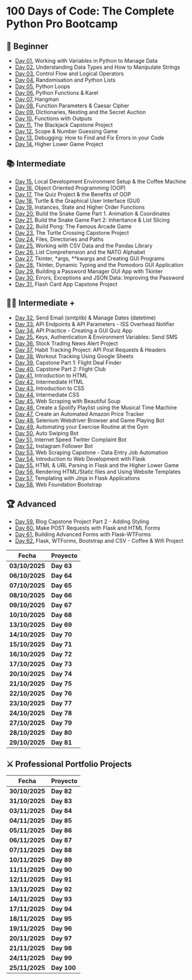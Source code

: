 # 100 Days of Code: The Complete Python Pro Bootcamp

## 🔰 Beginner

- [Day 01.](/Day01) Working with Variables in Python to Manage Data
- [Day 02.](/Day02) Understanding Data Types and How to Manipulate Strings
- [Day 03.](/Day03) Control Flow and Logical Operators
- [Day 04.](/Day04) Randomisation and Python Lists
- [Day 05.](/Day05) Python Loops
- [Day 06.](/Day06) Python Functions & Karel
- [Day 07.](/Day07) Hangman
- [Day 08.](/Day08) Function Parameters & Caesar Cipher
- [Day 09.](/Day09) Dictionaries, Nesting and the Secret Auction
- [Day 10.](/Day10) Functions with Outputs
- [Day 11.](/Day11) The Blackjack Capstone Project
- [Day 12.](/Day12) Scope & Number Guessing Game
- [Day 13.](/Day13) Debugging: How to Find and Fix Errors in your Code
- [Day 14.](/Day14) Higher Lower Game Project

## 📚 Intermediate

- [Day 15.](/Day15) Local Development Environment Setup & the Coffee Machine
- [Day 16.](/Day16) Object Oriented Programming (OOP)
- [Day 17.](/Day17) The Quiz Project & the Benefits of OOP
- [Day 18.](/Day18) Turtle & the Graphical User Interface (GUI)
- [Day 19.](/Day19) Instances, State and Higher Order Functions
- [Day 20.](/Day20) Build the Snake Game Part 1. Animation & Coordinates
- [Day 21.](/Day21) Build the Snake Game Part 2: Inheritance & List Slicing
- [Day 22.](/Day22) Build Pong: The Famous Arcade Game
- [Day 23.](/Day23) The Turtle Crossing Capstone Project
- [Day 24.](/Day24) Files, Directories and Paths
- [Day 25.](/Day25) Working with CSV Data and the Pandas Library
- [Day 26.](/Day26) List Comprehension and the NATO Alphabet
- [Day 27.](/Day27) Tkinter, \*args, \*\*kwargs and Creating GUI Programs
- [Day 28.](/Day28) Tkinter, Dynamic Typing and the Pomodoro GUI Application
- [Day 29.](/Day29) Building a Password Manager GUI App with Tkinter
- [Day 30.](/Day30) Errors, Exceptions and JSON Data: Improving the Password
- [Day 31.](/Day31) Flash Card App Capstone Project

## 👨‍💻 Intermediate +

- [Day 32.](/Day32) Send Email (smtplib) & Manage Dates (datetime)
- [Day 33.](/Day33) API Endpoints & API Parameters - ISS Overhead Notifier
- [Day 34.](/Day34) API Practice - Creating a GUI Quiz App
- [Day 35.](/Day35) Keys, Authentication & Environment Variables: Send SMS
- [Day 36.](/Day36) Stock Trading News Alert Project
- [Day 37.](/Day37) Habit Tracking Project: API Post Requests & Headers
- [Day 38.](/Day38) Workout Tracking Using Google Sheets
- [Day 39.](/Day39) Capstone Part 1: Flight Deal Finder
- [Day 40.](/Day40) Capstone Part 2: Flight Club
- [Day 41.](/Day41) Introduction to HTML
- [Day 42.](/Day42) Intermediate HTML
- [Day 43.](/Day43) Introduction to CSS
- [Day 44.](/Day44) Intermediate CSS
- [Day 45.](/Day45) Web Scraping with Beautiful Soup
- [Day 46.](/Day46) Create a Spotify Playlist using the Musical Time Machine
- [Day 47.](/Day47) Create an Automated Amazon Price Tracker
- [Day 48.](/Day48) Selenium Webdriver Browser and Game Playing Bot
- [Day 49.](/Day49) Automating your Exercise Routine at the Gym
- [Day 50.](/Day50) Auto Swiping Bot
- [Day 51.](/Day51) Internet Speed Twitter Complaint Bot
- [Day 52.](/Day52) Instagram Follower Bot
- [Day 53.](/Day53) Web Scraping Capstone - Data Entry Job Automation
- [Day 54.](/Day54) Introduction to Web Development with Flask
- [Day 55.](/Day55) HTML & URL Parsing in Flask and the Higher Lower Game
- [Day 56.](/Day56) Rendering HTML/Static files and Using Website Templates
- [Day 57.](/Day57) Templating with Jinja in Flask Applications
- [Day 58.](/Day58) Web Foundation Bootstrap

## 🏆 Advanced

- [Day 59.](/Day59) Blog Capstone Project Part 2 - Adding Styling
- [Day 60.](/Day60) Make POST Requests with Flask and HTML Forms
- [Day 61.](/Day61) Building Advanced Forms with Flask-WTForms
- [Day 62.](/Day62) Flask, WTForms, Bootstrap and CSV - Coffee & Wifi Project

| **Fecha**      | **Proyecto** |
| -------------- | ------------ |
| **03/10/2025** | **Day 63**   |
| **06/10/2025** | **Day 64**   |
| **07/10/2025** | **Day 65**   |
| **08/10/2025** | **Day 66**   |
| **09/10/2025** | **Day 67**   |
| **10/10/2025** | **Day 68**   |
| **13/10/2025** | **Day 69**   |
| **14/10/2025** | **Day 70**   |
| **15/10/2025** | **Day 71**   |
| **16/10/2025** | **Day 72**   |
| **17/10/2025** | **Day 73**   |
| **20/10/2025** | **Day 74**   |
| **21/10/2025** | **Day 75**   |
| **22/10/2025** | **Day 76**   |
| **23/10/2025** | **Day 77**   |
| **24/10/2025** | **Day 78**   |
| **27/10/2025** | **Day 79**   |
| **28/10/2025** | **Day 80**   |
| **29/10/2025** | **Day 81**   |

## ⚔ Professional Portfolio Projects

| **Fecha**      | **Proyecto** |
| -------------- | ------------ |
| **30/10/2025** | **Day 82**   |
| **31/10/2025** | **Day 83**   |
| **03/11/2025** | **Day 84**   |
| **04/11/2025** | **Day 85**   |
| **05/11/2025** | **Day 86**   |
| **06/11/2025** | **Day 87**   |
| **07/11/2025** | **Day 88**   |
| **10/11/2025** | **Day 89**   |
| **11/11/2025** | **Day 90**   |
| **12/11/2025** | **Day 91**   |
| **13/11/2025** | **Day 92**   |
| **14/11/2025** | **Day 93**   |
| **17/11/2025** | **Day 94**   |
| **18/11/2025** | **Day 95**   |
| **19/11/2025** | **Day 96**   |
| **20/11/2025** | **Day 97**   |
| **21/11/2025** | **Day 98**   |
| **24/11/2025** | **Day 99**   |
| **25/11/2025** | **Day 100**  |